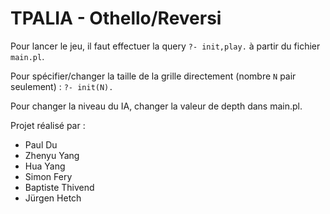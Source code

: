 # TPALIA - Othello/Reversi

Pour lancer le jeu, il faut effectuer la query `?- init,play.` à partir du fichier `main.pl`.

Pour spécifier/changer la taille de la grille directement (nombre `N` pair seulement) : `?- init(N).`

Pour changer la niveau du IA, changer la valeur de depth dans main.pl.

Projet réalisé par :
- Paul Du
- Zhenyu Yang
- Hua Yang
- Simon Fery
- Baptiste Thivend
- Jürgen Hetch
